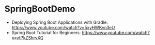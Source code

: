 # SpringBootDemo

* Deploying Spring Boot Applications with Gradle: https://www.youtube.com/watch?v=5xyHWKvn3eU
* Spring Boot Tutorial for Beginners: https://www.youtube.com/watch?v=vtPkZShrvXQ